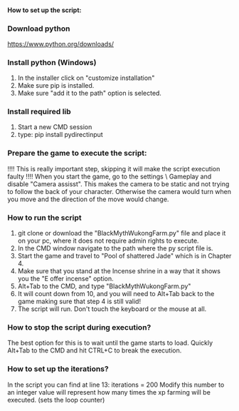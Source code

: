 #### How to set up the script:

### Download python
https://www.python.org/downloads/

### Install python (Windows)
1. In the installer click on "customize installation"
2. Make sure pip is installed. 
3. Make sure "add it to the path" option is selected.


### Install required lib
1. Start a new CMD session
2. type: pip install pydirectinput

### Prepare the game to execute the script:
!!!! This is really important step, skipping it will make the script execution faulty !!!!
When you start the game, go to the settings \ Gameplay and disable "Camera assisst".
This makes the camera to be static and not trying to follow the back of your character.
Otherwise the camera would turn when you move and the direction of the move would change.

### How to run the script
1. git clone or download the "BlackMythWukongFarm.py" file and place it on your pc, where it does not require admin rights to execute.
2. In the CMD window navigate to the path where the py script file is.
4. Start the game and travel to "Pool of shattered Jade" which is in Chapter 4.
5. Make sure that you stand at the Incense shrine in a way that it shows you the "E offer incense" option.
6. Alt+Tab to the CMD, and type "BlackMythWukongFarm.py"
7. It will count down from 10, and you will need to Alt+Tab back to the game making sure that step 4 is still valid!
8. The script will run. Don't touch the keyboard or the mouse at all.

### How to stop the script during execution?
The best option for this is to wait until the game starts to load. 
Quickly Alt+Tab to the CMD and hit CTRL+C to break the execution.

### How to set up the iterations?
In the script you can find at line 13:
iterations = 200
Modify this number to an integer value will represent how many times the xp farming will be executed. (sets the loop counter)

